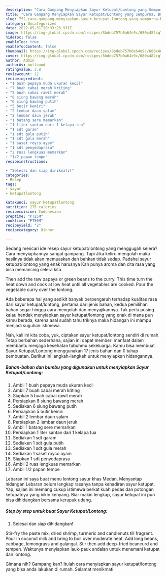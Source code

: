 ```yaml
---
description: "Cara Gampang Menyiapkan Sayur Ketupat/Lontong yang Sempurna, Buat Buka Puasa}"
title: "Cara Gampang Menyiapkan Sayur Ketupat/Lontong yang Sempurna, Buat Buka Puasa}"
slug: 752-cara-gampang-menyiapkan-sayur-ketupat-lontong-yang-sempurna-buat-buka-puasa
category: Uncategorized
date: 2022-05-31T20:33:23.931Z
image: https://img-global.cpcdn.com/recipes/8bdeb757b0a64e9c/680x482cq70/sayur-ketupatlontong-foto-resep-utama.jpg
hideToc: false
enableToc: true
enableTocContent: false
thumbnail: https://img-global.cpcdn.com/recipes/8bdeb757b0a64e9c/680x482cq70/sayur-ketupatlontong-foto-resep-utama.jpg
cover: https://img-global.cpcdn.com/recipes/8bdeb757b0a64e9c/680x482cq70/sayur-ketupatlontong-foto-resep-utama.jpg
author: Admin
authorAv: notfound
ratingvalue: 3.8
reviewcount: 12
recipeingredient:
- "1 buah pepaya muda ukuran kecil"
- "7 buah cabai merah kriting"
- "5 buah cabai rawit merah"
- "8 siung bawang merah"
- "6 siung bawang putih"
- "5 butir kemiri"
- "2 lembar daun salam"
- "2 lembar daun jeruk"
- "1 batang sere memarkan"
- "1 liter santan dari 1 kelapa tua"
- "1 sdt garam"
- "1 sdt gula putih"
- "1 sdt gula merah"
- "1 saset royco ayam"
- "1 sdt penyedaprasa"
- "2 ruas lengkuas memarkan"
- "1/2 papan tempe"
recipeinstructions:

- "Selesai dan siap dinikmati!"
categories:
- Resep
tags:
- sayur
- ketupatlontong

katakunci: sayur ketupatlontong 
nutrition: 275 calories
recipecuisine: Indonesian
preptime: "PT25M"
cooktime: "PT50M"
recipeyield: "2"
recipecategory: Dinner

---
```



Sedang mencari ide resep sayur ketupat/lontong yang menggugah selera? Cara menyiapkannya sangat gampang. Tapi Jika keliru mengolah maka hasilnya tidak akan memuaskan dan bahkan tidak sedap. Padahal sayur ketupat/lontong yang enak harusnya Kan punya aroma dan cita rasa yang bisa memancing selera kita.


Then add the raw papaya or green beans to the curry. This time turn the heat down and cook at low heat until all vegetables are cooked. Pour the vegetable curry over the lontong.

Ada beberapa hal yang sedikit banyak berpengaruh terhadap kualitas rasa dari sayur ketupat/lontong, pertama dari jenis bahan, kedua pemilihan bahan segar hingga cara mengolah dan menyajikannya. Tak perlu pusing kalau hendak menyiapkan sayur ketupat/lontong yang enak di mana pun kamu berada, karena asal sudah tahu triknya maka hidangan ini mampu menjadi suguhan istimewa.


Nah, kali ini kita coba, yuk, ciptakan sayur ketupat/lontong sendiri di rumah. Tetap berbahan sederhana, sajian ini dapat memberi manfaat dalam membantu menjaga kesehatan tubuhmu sekeluarga. Kamu bisa membuat Sayur Ketupat/Lontong menggunakan 17 jenis bahan dan 0 tahap pembuatan. Berikut ini langkah-langkah untuk menyiapkan hidangannya.

<!--inarticleads1-->

##### Bahan-bahan dan bumbu yang digunakan untuk menyiapkan Sayur Ketupat/Lontong:

1. Ambil 1 buah pepaya muda ukuran kecil
1. Ambil 7 buah cabai merah kriting
1. Siapkan 5 buah cabai rawit merah
1. Persiapkan 8 siung bawang merah
1. Sediakan 6 siung bawang putih
1. Persiapkan 5 butir kemiri
1. Ambil 2 lembar daun salam
1. Persiapkan 2 lembar daun jeruk
1. Ambil 1 batang sere memarkan
1. Persiapkan 1 liter santan dari 1 kelapa tua
1. Sediakan 1 sdt garam
1. Sediakan 1 sdt gula putih
1. Sediakan 1 sdt gula merah
1. Sediakan 1 saset royco ayam
1. Siapkan 1 sdt penyedaprasa
1. Ambil 2 ruas lengkuas memarkan
1. Ambil 1/2 papan tempe


Lebaran ini saya buat menu lontong sayur khas Medan. Menyantap hidangan Lebaran belum lengkap rasanya tanpa kehadiran sayur ketupat. Yap, sajian ini memang cukup istimewa berkat kuah pedas dan potongan ketupatnya yang bikin kenyang. Biar makin lengkap, sayur ketupat ini pun bisa dihidangkan bersama kerupuk udang. 

<!--inarticleads2-->

##### Step by step untuk buat Sayur Ketupat/Lontong:


1. Selesai dan siap dihidangkan!

Stir-fry the paste mix, dried shrimp, turmeric and candlenuts till fragrant. Pour in coconut milk and bring to boil over moderate heat. Add long beans, cabbage, lemongrass and galangal. Stir then add deep-fried beancurd and tempeh. Waktunya menyiapkan lauk-pauk andalan untuk menemani ketupat dan lontong. 

Gimana nih? Gampang kan? Itulah cara menyiapkan sayur ketupat/lontong yang bisa anda lakukan di rumah. Selamat menikmati
